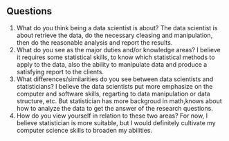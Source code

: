 ## Questions

1. What do you think being a data scientist is about?
  The data scientist is about retrieve the data, do the necessary cleasing and manipulation, then do the reasonable analysis and report the results.
2. What do you see as the major duties and/or knowledge areas?
  I believe it requires some statistical skills, to know which statistical methods to apply to the data, also the ability to manipulate data and produce a satisfying report to the clients.
3. What differences/similarities do you see between data scientists and statisticians?
   I believe the data scientists put more emphasize on the computer and software skills, regarting to data manipulation or data structure, etc. But statistician has more backgroud in math,knows about how to analyze the data to get the answer of the research questions.
4. How do you view yourself in relation to these two areas?
For now, I believe statistician is more suitable, but I would definitely cultivate my computer science skills to broaden my abilities.
